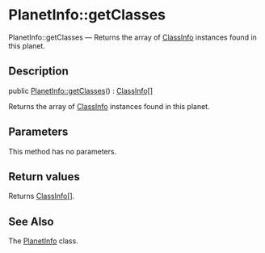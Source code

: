 PlanetInfo::getClasses
================

PlanetInfo::getClasses — Returns the array of [ClassInfo](https://github.com/lingtalfi/DocTools/blob/master/doc/api/DocTools/Info/ClassInfo.md) instances found in this planet.

Description
---------------


public [PlanetInfo::getClasses](https://github.com/lingtalfi/DocTools/blob/master/doc/api/DocTools/Info/PlanetInfo/getClasses.md)() : [ClassInfo[]](https://github.com/lingtalfi/DocTools/blob/master/doc/api/DocTools/Info/ClassInfo.md)




Returns the array of [ClassInfo](https://github.com/lingtalfi/DocTools/blob/master/doc/api/DocTools/Info/ClassInfo.md) instances found in this planet.




Parameters
--------------

This method has no parameters.


Return values
----------------

Returns [ClassInfo[]](https://github.com/lingtalfi/DocTools/blob/master/doc/api/DocTools/Info/ClassInfo.md).









See Also
-----------

The [PlanetInfo](https://github.com/lingtalfi/DocTools/blob/master/doc/api/DocTools/Info/PlanetInfo.md) class.
